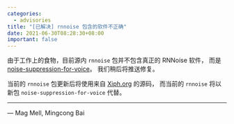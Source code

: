 ```yaml
---
categories:
  - advisories
title: "[已解决] rnnoise 包含的软件不正确"
date: 2021-06-30T08:28:30+08:00
important: false
---
```


由于工作上的食物，目前源内 `rnnoise` 包并不包含真正的 RNNoise 软件，
而是 [noise-suppression-for-voice](https://github.com/werman/noise-suppression-for-voice/)。
我们稍后将推送修复。

当前的 `rnnoise` 包更新后将使用来自 [Xiph.org](https://gitlab.xiph.org/xiph/rnnoise) 的源码，
而当前的 `rnnoise` 将以新包 `noise-suppression-for-voice` 代替。

----

— Mag Mell, Mingcong Bai
